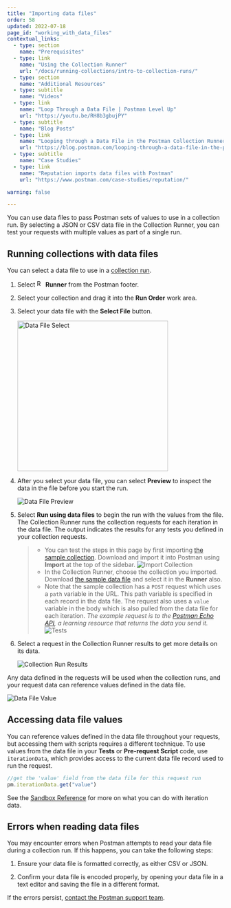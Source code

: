 ```yaml
---
title: "Importing data files"
order: 58
updated: 2022-07-18
page_id: "working_with_data_files"
contextual_links:
  - type: section
    name: "Prerequisites"
  - type: link
    name: "Using the Collection Runner"
    url: "/docs/running-collections/intro-to-collection-runs/"
  - type: section
    name: "Additional Resources"
  - type: subtitle
    name: "Videos"
  - type: link
    name: "Loop Through a Data File | Postman Level Up"
    url: "https://youtu.be/RH8b3gbujPY"
  - type: subtitle
    name: "Blog Posts"
  - type: link
    name: "Looping through a Data File in the Postman Collection Runner"
    url: "https://blog.postman.com/looping-through-a-data-file-in-the-postman-collection-runner/"
  - type: subtitle
    name: "Case Studies"
  - type: link
    name: "Reputation imports data files with Postman"
    url: "https://www.postman.com/case-studies/reputation/"

warning: false

---
```


You can use data files to pass Postman sets of values to use in a collection run. By selecting a JSON or CSV data file in the Collection Runner, you can test your requests with multiple values as part of a single run.

## Running collections with data files

You can select a data file to use in a [collection run](/docs/running-collections/intro-to-collection-runs/).

1. Select <img alt="Runner icon" src="https://assets.postman.com/postman-docs/icon-runner-v9.jpg#icon" width="16px"> __Runner__ from the Postman footer.
1. Select your collection and drag it into the **Run Order** work area.
1. Select your data file with the __Select File__ button.

    <img alt="Data File Select" src="https://assets.postman.com/postman-docs/v10/select-data-file-1-v10.jpg" height="350px"/>
    <!-- Note this image will likely need updating when scheduled collection runs ships -->

1. After you select your data file, you can select **Preview** to inspect the data in the file before you start the run.

    ![Data File Preview](https://assets.postman.com/postman-docs/v10/preview-data-file-1-v10.jpg)

1. Select __Run using data files__ to begin the run with the values from the file. The Collection Runner runs the collection requests for each iteration in the data file. The output indicates the results for any tests you defined in your collection requests.

    > * You can test the steps in this page by first importing [the sample collection](https://assets.postman.com/postman-docs/58533790.json). Download and import it into Postman using __Import__ at the top of the sidebar.
    > ![Import Collection](https://assets.postman.com/postman-docs/v10/import-export-import-ui-v10-2.jpg)
    > * In the Collection Runner, choose the collection you imported. Download [the sample data file](https://assets.postman.com/postman-docs/58702589.json) and select it in the __Runner__ also.
    > * Note that the sample collection has a `POST` request which uses a `path` variable in the URL. This path variable is specified in each record in the data file. The request also uses a `value` variable in the body which is also pulled from the data file for each iteration. _The example request is to the [Postman Echo API](https://www.postman.com/postman/workspace/published-postman-templates/documentation/631643-f695cab7-6878-eb55-7943-ad88e1ccfd65?ctx=documentation), a learning resource that returns the data you send it._
    > ![Tests](https://assets.postman.com/postman-docs/data-file-tests-tab-v8.jpg)

1. Select a request in the Collection Runner results to get more details on its data.

    ![Collection Run Results](https://assets.postman.com/postman-docs/data-file-collection-run-v8.jpg)

Any data defined in the requests will be used when the collection runs, and your request data can reference values defined in the data file.

![Data File Value](https://assets.postman.com/postman-docs/request-body-data-run-v8.jpg)

## Accessing data file values

You can reference values defined in the data file throughout your requests, but accessing them with scripts requires a different technique. To use values from the data file in your __Tests__ or __Pre-request Script__ code, use `iterationData`, which provides access to the current data file record used to run the request.

```js
//get the 'value' field from the data file for this request run
pm.iterationData.get("value")
```

See the [Sandbox Reference](/docs/writing-scripts/script-references/postman-sandbox-api-reference/) for more on what you can do with iteration data.

## Errors when reading data files

You may encounter errors when Postman attempts to read your data file during a collection run. If this happens, you can take the following steps:

1. Ensure your data file is formatted correctly, as either CSV or JSON.

1. Confirm your data file is encoded properly, by opening your data file in a text editor and saving the file in a different format.

If the errors persist, [contact the Postman support team](https://support.postman.com/hc/en-us).
